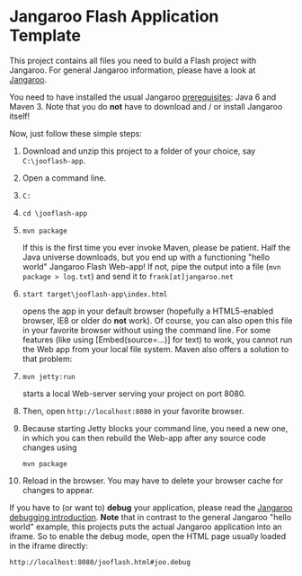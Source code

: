 Jangaroo Flash Application Template
===================================

This project contains all files you need to build a Flash project with Jangaroo.
For general Jangaroo information, please have a look at [Jangaroo](http://www.jangaroo.net).

You need to have installed the usual Jangaroo [prerequisites](http://www.jangaroo.net/tutorial/): Java 6 and Maven 3.
Note that you do **not** have to download and / or install Jangaroo itself!

Now, just follow these simple steps:

1. Download and unzip this project to a folder of your choice, say `C:\jooflash-app`.
2. Open a command line.
3. `C:`
4. `cd \jooflash-app`
5. `mvn package`

   If this is the first time you ever invoke Maven, please be patient.
   Half the Java universe downloads, but you end up with a functioning "hello world" Jangaroo Flash Web-app!
   If not, pipe the output into a file (`mvn package > log.txt`) and send it to `frank[at]jangaroo.net`

6. `start target\jooflash-app\index.html`

   opens the app in your default browser (hopefully a HTML5-enabled browser, IE8 or older do **not** work).
   Of course, you can also open this file in your favorite browser without using the command line.
   For some features (like using [Embed(source=...)] for text) to work, you cannot run the Web app from your
   local file system.
   Maven also offers a solution to that problem:
7. `mvn jetty:run`

   starts a local Web-server serving your project on port 8080.
8. Then, open `http://localhost:8080` in your favorite browser.
9. Because starting Jetty blocks your command line, you need a new one, in which you can then rebuild the Web-app
   after any source code changes using

   `mvn package`
10. Reload in the browser. You may have to delete your browser cache for changes to appear.

If you have to (or want to) **debug** your application, please read the
[Jangaroo debugging introduction](http://www.jangaroo.net/tutorial/debugging/).
**Note** that in contrast to the general Jangaroo "hello world" example, this projects puts the actual Jangaroo
application into an iframe. So to enable the debug mode, open the HTML page usually loaded in the iframe directly:

`http://localhost:8080/jooflash.html#joo.debug`
